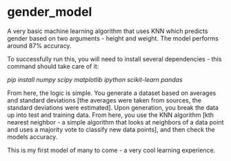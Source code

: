 # gender_model
A very basic machine learning algorithm that uses KNN which predicts gender based on two arguments - height and weight. The model performs around 87% accuracy. 

To successfully run this, you will need to install several dependencies - this command should take care of it:

*pip install numpy scipy matplotlib ipython scikit-learn pandas*

From here, the logic is simple. You generate a dataset based on averages and standard deviations [the averages were taken from sources, the standard deviations were estimated]. Upon generation, you break the data up into test and training data. From here, you use the KNN algorithm [kth nearest neighbor - a simple algorithm that looks at neighbors of a data point and uses a majority vote to classify new data points], and then check the models accuracy.

This is my first model of many to come - a very cool learning experience. 
